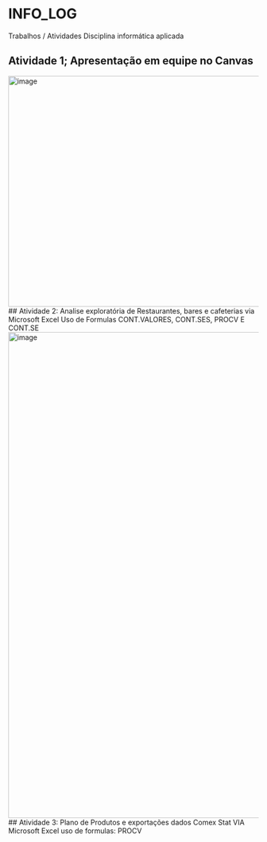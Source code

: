 # INFO_LOG
Trabalhos / Atividades Disciplina informática aplicada
## Atividade 1; Apresentação em equipe no Canvas
<img width="824" height="464" alt="image" src="https://github.com/user-attachments/assets/a2780543-a341-4ea6-8a7d-1193fba3062c" />
## Atividade 2: Analise exploratória de Restaurantes, bares e cafeterias via Microsoft Excel
Uso de Formulas CONT.VALORES, CONT.SES, PROCV E CONT.SE
<img width="1898" height="977" alt="image" src="https://github.com/user-attachments/assets/5c0d6f62-5ad6-4246-8058-4b5696943bd5" />
## Atividade 3: Plano de Produtos  e exportações dados Comex Stat VIA Microsoft Excel 
uso de formulas: PROCV
